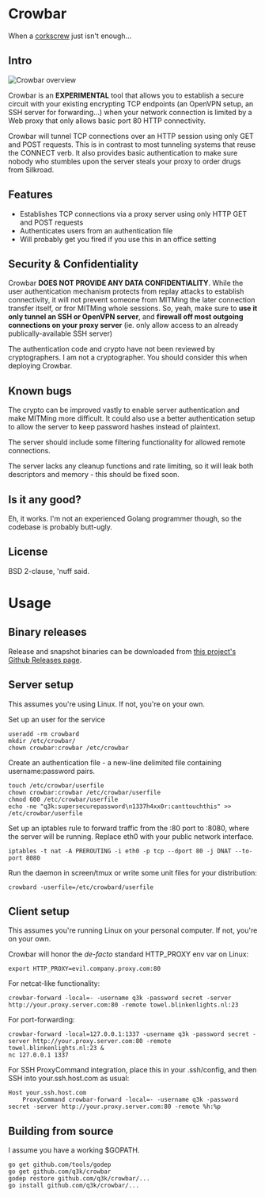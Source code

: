 Crowbar
=======

When a [corkscrew](http://www.agroman.net/corkscrew/) just isn't enough...

Intro
-----

![Crowbar overview](http://q3k.org/crowbar-overview.png)

Crowbar is an **EXPERIMENTAL** tool that allows you to establish a secure circuit with your existing encrypting TCP endpoints (an OpenVPN setup, an SSH server for forwarding...) when your network connection is limited by a Web proxy that only allows basic port 80 HTTP connectivity.

Crowbar will tunnel TCP connections over an HTTP session using only GET and POST requests. This is in contrast to most tunneling systems that reuse the CONNECT verb. It also provides basic authentication to make sure nobody who stumbles upon the server steals your proxy to order drugs from Silkroad.

Features
--------

 - Establishes TCP connections via a proxy server using only HTTP GET and POST requests
 - Authenticates users from an authentication file
 - Will probably get you fired if you use this in an office setting

Security & Confidentiality
--------------------------

Crowbar **DOES NOT PROVIDE ANY DATA CONFIDENTIALITY**. While the user authentication mechanism protects from replay attacks to establish connectivity, it will not prevent someone from MITMing the later connection transfer itself, or fror MITMing whole sessions. So, yeah, make sure to **use it only tunnel an SSH or OpenVPN server**, and **firewall off most outgoing connections on your proxy server** (ie. only allow access to an already publically-available SSH server)

The authentication code and crypto have not been reviewed by cryptographers. I am not a cryptographer. You should consider this when deploying Crowbar.

Known bugs
----------

The crypto can be improved vastly to enable server authentication and make MITMing more difficult. It could also use a better authentication setup to allow the server to keep password hashes instead of plaintext.

The server should include some filtering functionality for allowed remote connections.

The server lacks any cleanup functions and rate limiting, so it will leak both descriptors and memory - this should be fixed soon.

Is it any good?
---------------

Eh, it works. I'm not an experienced Golang programmer though, so the codebase is probably butt-ugly.

License
-------

BSD 2-clause, 'nuff said.

Usage
=====

Binary releases
---------------

Release and snapshot binaries can be downloaded from [this project's Github Releases page](https://github.com/q3k/crowbar/releases).

Server setup
------------

This assumes you're using Linux. If not, you're on your own.

Set up an user for the service

    useradd -rm crowbard
    mkdir /etc/crowbar/
    chown crowbar:crowbar /etc/crowbar

Create an authentication file - a new-line delimited file containing username:password pairs.

    touch /etc/crowbar/userfile
    chown crowbar:crowbar /etc/crowbar/userfile
    chmod 600 /etc/crowbar/userfile
    echo -ne "q3k:supersecurepassword\n1337h4xx0r:canttouchthis" >> /etc/crowbar/userfile

Set up an iptables rule to forward traffic from the :80 port to :8080, where the server will be running. Replace eth0 with your public network interface.

    iptables -t nat -A PREROUTING -i eth0 -p tcp --dport 80 -j DNAT --to-port 8080

Run the daemon in screen/tmux or write some unit files for your distribution:

    crowbard -userfile=/etc/crowbard/userfile

Client setup
------------

This assumes you're running Linux on your personal computer. If not, you're on your own.

Crowbar will honor the _de-facto_ standard HTTP\_PROXY env var on Linux:

    export HTTP_PROXY=evil.company.proxy.com:80

For netcat-like functionality:

    crowbar-forward -local=- -username q3k -password secret -server http://your.proxy.server.com:80 -remote towel.blinkenlights.nl:23

For port-forwarding:


    crowbar-forward -local=127.0.0.1:1337 -username q3k -password secret -server http://your.proxy.server.com:80 -remote towel.blinkenlights.nl:23 &
    nc 127.0.0.1 1337


For SSH ProxyCommand integration, place this in your .ssh/config, and then SSH into your.ssh.host.com as usual:

    Host your.ssh.host.com
        ProxyCommand crowbar-forward -local=- -username q3k -password secret -server http://your.proxy.server.com:80 -remote %h:%p 

Building from source
--------------------

I assume you have a working $GOPATH.

    go get github.com/tools/godep
    go get github.com/q3k/crowbar
    godep restore github.com/q3k/crowbar/...
    go install github.com/q3k/crowbar/...

